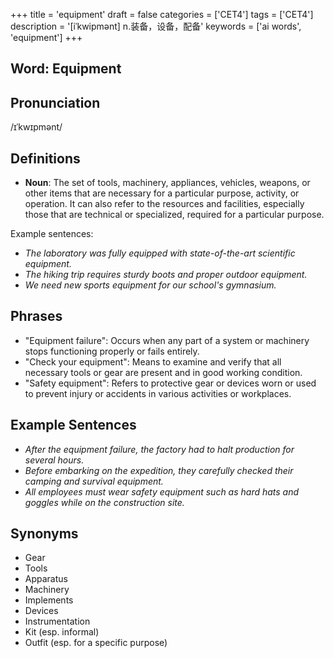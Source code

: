 +++
title = 'equipment'
draft = false
categories = ['CET4']
tags = ['CET4']
description = '[iˈkwipmənt] n.装备，设备，配备'
keywords = ['ai words', 'equipment']
+++

## Word: Equipment

## Pronunciation
/ɪˈkwɪpmənt/

## Definitions
- **Noun**: The set of tools, machinery, appliances, vehicles, weapons, or other items that are necessary for a particular purpose, activity, or operation. It can also refer to the resources and facilities, especially those that are technical or specialized, required for a particular purpose.

Example sentences:
- _The laboratory was fully equipped with state-of-the-art scientific equipment._
- _The hiking trip requires sturdy boots and proper outdoor equipment._
- _We need new sports equipment for our school's gymnasium._

## Phrases
- "Equipment failure": Occurs when any part of a system or machinery stops functioning properly or fails entirely.
- "Check your equipment": Means to examine and verify that all necessary tools or gear are present and in good working condition.
- "Safety equipment": Refers to protective gear or devices worn or used to prevent injury or accidents in various activities or workplaces.

## Example Sentences
- _After the equipment failure, the factory had to halt production for several hours._
- _Before embarking on the expedition, they carefully checked their camping and survival equipment._
- _All employees must wear safety equipment such as hard hats and goggles while on the construction site._

## Synonyms
- Gear
- Tools
- Apparatus
- Machinery
- Implements
- Devices
- Instrumentation
- Kit (esp. informal)
- Outfit (esp. for a specific purpose)
